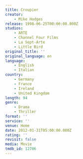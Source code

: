 ```yaml
---
title: Croupier
creator:
    - Mike Hodges
release: 1998-06-25T00:00:00.000Z
studios:
    - ARTE
    - Channel Four Films
    - La Sept-Arte
    - Little Bird
original_title: ''
original_language: en
language:
    - English
    - Italian
country:
    - Germany
    - France
    - Ireland
    - United Kingdom
length: 94
genre:
    - Drama
    - Thriller
format: ''
service: ''
venue: Home
date: 2012-01-31T05:00:00.000Z
rating: ''
revisit: false
media: Movie
tmdb_id: 12706
---
```



